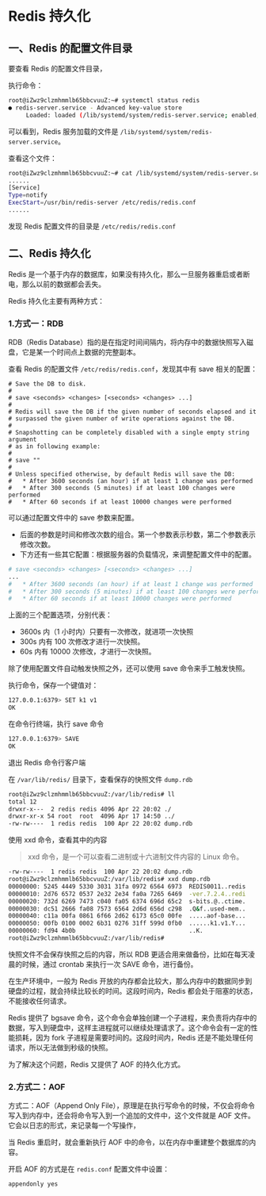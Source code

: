 # Redis 持久化

## 一、Redis 的配置文件目录

要查看 Redis 的配置文件目录，

执行命令：

```bash
root@iZwz9clzmhmmlb65bbcvuuZ:~# systemctl status redis
● redis-server.service - Advanced key-value store
     Loaded: loaded (/lib/systemd/system/redis-server.service; enabled; vendor preset: enabled)
```

可以看到，Redis 服务加载的文件是 `/lib/systemd/system/redis-server.service`。

查看这个文件：

```bash
root@iZwz9clzmhmmlb65bbcvuuZ:~# cat /lib/systemd/system/redis-server.service
......
[Service]
Type=notify
ExecStart=/usr/bin/redis-server /etc/redis/redis.conf
......
```

发现 Redis 配置文件的目录是 `/etc/redis/redis.conf`

## 二、Redis 持久化

Redis 是一个基于内存的数据库，如果没有持久化，那么一旦服务器重启或者断电，那么以前的数据都会丢失。

Redis 持久化主要有两种方式：

### 1.方式一：RDB

RDB（Redis Database）指的是在指定时间间隔内，将内存中的数据快照写入磁盘，它是某一个时间点上数据的完整副本。

查看 Redis 的配置文件 `/etc/redis/redis.conf`，发现其中有 save 相关的配置：

```shell
# Save the DB to disk.
#
# save <seconds> <changes> [<seconds> <changes> ...]
#
# Redis will save the DB if the given number of seconds elapsed and it
# surpassed the given number of write operations against the DB.
#
# Snapshotting can be completely disabled with a single empty string argument
# as in following example:
#
# save ""
#
# Unless specified otherwise, by default Redis will save the DB:
#   * After 3600 seconds (an hour) if at least 1 change was performed
#   * After 300 seconds (5 minutes) if at least 100 changes were performed
#   * After 60 seconds if at least 10000 changes were performed
```

可以通过配置文件中的 save 参数来配置。

- 后面的参数是时间和修改次数的组合。第一个参数表示秒数，第二个参数表示修改次数。
- 下方还有一些其它配置：根据服务器的负载情况，来调整配置文件中的配置。

```bash
# save <seconds> <changes> [<seconds> <changes> ...]
...
#   * After 3600 seconds (an hour) if at least 1 change was performed
#   * After 300 seconds (5 minutes) if at least 100 changes were performed
#   * After 60 seconds if at least 10000 changes were performed
```

上面的三个配置选项，分别代表：

- 3600s 内（1 小时内）只要有一次修改，就进项一次快照
- 300s 内有 100 次修改才进行一次快照。
- 60s 内有 10000 次修改，才进行一次快照。

除了使用配置文件自动触发快照之外，还可以使用 save 命令来手工触发快照。

执行命令，保存一个键值对：

```bash
127.0.0.1:6379> SET k1 v1
OK
```

在命令行终端，执行 save 命令

```bash
127.0.0.1:6379> SAVE
OK
```

退出 Redis 命令行客户端

在 `/var/lib/redis/` 目录下，查看保存的快照文件 `dump.rdb`

```bash
root@iZwz9clzmhmmlb65bbcvuuZ:/var/lib/redis# ll
total 12
drwxr-x---  2 redis redis 4096 Apr 22 20:02 ./
drwxr-xr-x 54 root  root  4096 Apr 17 14:50 ../
-rw-rw----  1 redis redis  100 Apr 22 20:02 dump.rdb
```

使用 xxd 命令，查看其中的内容

> xxd 命令，是一个可以查看二进制或十六进制文件内容的 Linux 命令。

```bash
-rw-rw----  1 redis redis  100 Apr 22 20:02 dump.rdb
root@iZwz9clzmhmmlb65bbcvuuZ:/var/lib/redis# xxd dump.rdb
00000000: 5245 4449 5330 3031 31fa 0972 6564 6973  REDIS0011..redis
00000010: 2d76 6572 0537 2e32 2e34 fa0a 7265 6469  -ver.7.2.4..redi
00000020: 732d 6269 7473 c040 fa05 6374 696d 65c2  s-bits.@..ctime.
00000030: dc51 2666 fa08 7573 6564 2d6d 656d c298  .Q&f..used-mem..
00000040: c11a 00fa 0861 6f66 2d62 6173 65c0 00fe  .....aof-base...
00000050: 00fb 0100 0002 6b31 0276 31ff 599d 0fb0  ......k1.v1.Y...
00000060: fd94 4b0b                                ..K.
root@iZwz9clzmhmmlb65bbcvuuZ:/var/lib/redis#
```

快照文件不会保存快照之后的内容，所以 RDB 更适合用来做备份，比如在每天凌晨的时候，通过 crontab 来执行一次 SAVE 命令，进行备份。

在生产环境中，一般为 Redis 开放的内存都会比较大，那么内存中的数据同步到硬盘的过程，就会持续比较长的时间。这段时间内，Redis 都会处于阻塞的状态，不能接收任何请求。

Redis 提供了 bgsave 命令，这个命令会单独创建一个子进程，来负责将内存中的数据，写入到硬盘中，这样主进程就可以继续处理请求了。这个命令会有一定的性能损耗，因为 fork 子进程是需要时间的。这段时间内，Redis 还是不能处理任何请求，所以无法做到秒级的快照。

为了解决这个问题，Redis 又提供了 AOF 的持久化方式。

### 2.方式二：AOF

方式二：AOF（Append Only File），原理是在执行写命令的时候，不仅会将命令写入到内存中，还会将命令写入到一个追加的文件中，这个文件就是 AOF 文件。它会以日志的形式，来记录每一个写操作，

当 Redis 重启时，就会重新执行 AOF 中的命令，以在内存中重建整个数据库的内容。

开启 AOF 的方式是在 `redis.conf` 配置文件中设置：

```shell
appendonly yes
```
